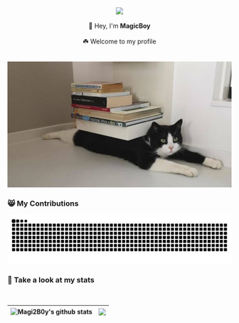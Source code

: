 <div align="center">
  <img src="https://user-images.githubusercontent.com/5679180/79618120-0daffb80-80be-11ea-819e-d2b0fa904d07.gif" width="27px">
  
  👋  Hey, I'm **MagicBoy**
  <br><br>
  ☘️  Welcome to my profile
  <br><br>
  
  <img src="https://github.com/Magi2B0y/Magi2B0y/blob/main/attachments/cat.png">
</div>


### 😸 My Contributions
 
<img src="https://raw.githubusercontent.com/Magi2B0y/Magi2B0y/main/assets/github-contribution-grid-snake.svg" />
<br>
  
### 🍉 Take a look at my stats
<br>

| <a> <img align="center" src="https://github-readme-stats.vercel.app/api?username=Magi2B0y&show_icons=true&include_all_commits=true&theme=buefy&hide_border=true" alt="Magi2B0y's github stats" /> </a> | <a> <img align="center" src="https://github-readme-stats.vercel.app/api/top-langs/?username=Magi2B0y&layout=compact&theme=buefy&hide_border=true" /> </a> | 
| ------------- | ------------- |


